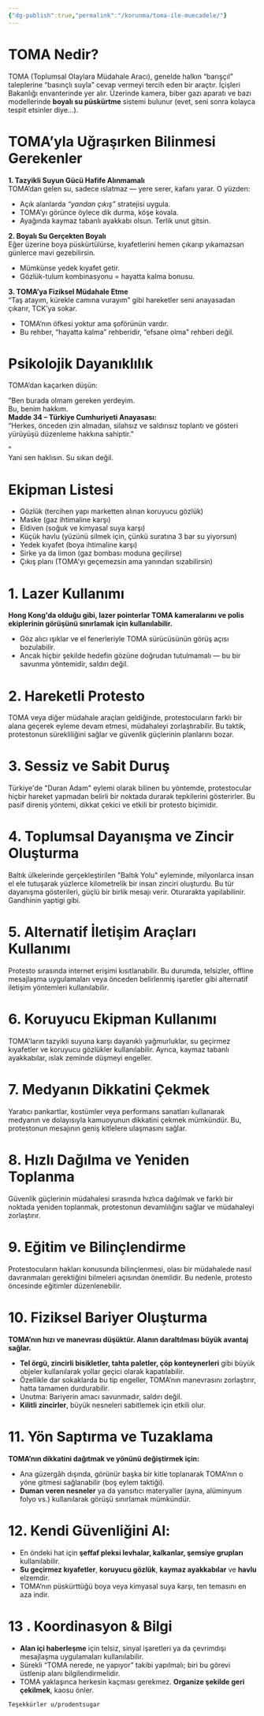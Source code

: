 ```yaml
---
{"dg-publish":true,"permalink":"/korunma/toma-ile-muecadele/"}
---
```



# TOMA Nedir?

TOMA (Toplumsal Olaylara Müdahale Aracı), genelde halkın “barışçıl” taleplerine “basınçlı suyla” cevap vermeyi tercih eden bir araçtır. İçişleri Bakanlığı envanterinde yer alır. Üzerinde kamera, biber gazı aparatı ve bazı modellerinde **boyalı su püskürtme** sistemi bulunur (evet, seni sonra kolayca tespit etsinler diye...).

# TOMA’yla Uğraşırken Bilinmesi Gerekenler

**1. Tazyikli Suyun Gücü Hafife Alınmamalı**  
TOMA’dan gelen su, sadece ıslatmaz — yere serer, kafanı yarar. O yüzden:

* Açık alanlarda *“yandan çıkış”* stratejisi uygula.
* TOMA’yı görünce öylece dik durma, köşe kovala.
* Ayağında kaymaz tabanlı ayakkabı olsun. Terlik unut gitsin.

**2. Boyalı Su Gerçekten Boyalı**  
Eğer üzerine boya püskürtülürse, kıyafetlerini hemen çıkarıp yıkamazsan günlerce mavi gezebilirsin.

* Mümkünse yedek kıyafet getir.
* Gözlük-tulum kombinasyonu = hayatta kalma bonusu.

**3. TOMA’ya Fiziksel Müdahale Etme**  
“Taş atayım, kürekle camına vurayım” gibi hareketler seni anayasadan çıkarır, TCK’ya sokar.

* TOMA’nın öfkesi yoktur ama şoförünün vardır.
* Bu rehber, “hayatta kalma” rehberidir, “efsane olma” rehberi değil.

# Psikolojik Dayanıklılık

TOMA’dan kaçarken düşün:

"Ben burada olmam gereken yerdeyim.  
Bu, benim hakkım.  
**Madde 34 – Türkiye Cumhuriyeti Anayasası:**  
“Herkes, önceden izin almadan, silahsız ve saldırısız toplantı ve gösteri yürüyüşü düzenleme hakkına sahiptir.”

"  
Yani sen haklısın. Su sıkan değil.

# Ekipman Listesi

* Gözlük (tercihen yapı marketten alınan koruyucu gözlük)
* Maske (gaz ihtimaline karşı)
* Eldiven (soğuk ve kimyasal suya karşı)
* Küçük havlu (yüzünü silmek için, çünkü suratına 3 bar su yiyorsun)
* Yedek kıyafet (boya ihtimaline karşı)
* Sirke ya da limon (gaz bombası moduna geçilirse)
* Çıkış planı (TOMA'yı geçemezsin ama yanından sızabilirsin)

# 1. Lazer Kullanımı

**Hong Kong'da olduğu gibi, lazer pointerlar TOMA kameralarını ve polis ekiplerinin görüşünü sınırlamak için kullanılabilir.**

* Göz alıcı ışıklar ve el fenerleriyle TOMA sürücüsünün görüş açısı bozulabilir.
* Ancak hiçbir şekilde hedefin gözüne doğrudan tutulmamalı — bu bir savunma yöntemidir, saldırı değil.

# 2. Hareketli Protesto

TOMA veya diğer müdahale araçları geldiğinde, protestocuların farklı bir alana geçerek eyleme devam etmesi, müdahaleyi zorlaştırabilir. Bu taktik, protestonun sürekliliğini sağlar ve güvenlik güçlerinin planlarını bozar.

# 3. Sessiz ve Sabit Duruş

Türkiye'de "Duran Adam" eylemi olarak bilinen bu yöntemde, protestocular hiçbir hareket yapmadan belirli bir noktada durarak tepkilerini gösterirler. Bu pasif direniş yöntemi, dikkat çekici ve etkili bir protesto biçimidir.

# 4. Toplumsal Dayanışma ve Zincir Oluşturma

Baltık ülkelerinde gerçekleştirilen "Baltık Yolu" eyleminde, milyonlarca insan el ele tutuşarak yüzlerce kilometrelik bir insan zinciri oluşturdu. Bu tür dayanışma gösterileri, güçlü bir birlik mesajı verir. Oturarakta yapilabilinir. Gandhinin yaptigi gibi.

# 5. Alternatif İletişim Araçları Kullanımı

Protesto sırasında internet erişimi kısıtlanabilir. Bu durumda, telsizler, offline mesajlaşma uygulamaları veya önceden belirlenmiş işaretler gibi alternatif iletişim yöntemleri kullanılabilir.

# 6. Koruyucu Ekipman Kullanımı

TOMA'ların tazyikli suyuna karşı dayanıklı yağmurluklar, su geçirmez kıyafetler ve koruyucu gözlükler kullanılabilir. Ayrıca, kaymaz tabanlı ayakkabılar, ıslak zeminde düşmeyi engeller.

# 7. Medyanın Dikkatini Çekmek

Yaratıcı pankartlar, kostümler veya performans sanatları kullanarak medyanın ve dolayısıyla kamuoyunun dikkatini çekmek mümkündür. Bu, protestonun mesajının geniş kitlelere ulaşmasını sağlar.

# 8. Hızlı Dağılma ve Yeniden Toplanma

Güvenlik güçlerinin müdahalesi sırasında hızlıca dağılmak ve farklı bir noktada yeniden toplanmak, protestonun devamlılığını sağlar ve müdahaleyi zorlaştırır.

# 9. Eğitim ve Bilinçlendirme

Protestocuların hakları konusunda bilinçlenmesi, olası bir müdahalede nasıl davranmaları gerektiğini bilmeleri açısından önemlidir. Bu nedenle, protesto öncesinde eğitimler düzenlenebilir.

# 10. Fiziksel Bariyer Oluşturma

**TOMA’nın hızı ve manevrası düşüktür. Alanın daraltılması büyük avantaj sağlar.**

* **Tel örgü, zincirli bisikletler, tahta paletler, çöp konteynerleri** gibi büyük objeler kullanılarak yollar geçici olarak kapatılabilir.
* Özellikle dar sokaklarda bu tip engeller, TOMA’nın manevrasını zorlaştırır, hatta tamamen durdurabilir.
* Unutma: Bariyerin amacı savunmadır, saldırı değil.
* **Kilitli zincirler**, büyük nesneleri sabitlemek için etkili olur.

# 11. Yön Saptırma ve Tuzaklama

**TOMA’nın dikkatini dağıtmak ve yönünü değiştirmek için:**

* Ana güzergâh dışında, görünür başka bir kitle toplanarak TOMA’nın o yöne gitmesi sağlanabilir (boş eylem taktiği).
* **Duman veren nesneler** ya da yansıtıcı materyaller (ayna, alüminyum folyo vs.) kullanılarak görüşü sınırlamak mümkündür.

# 12. Kendi Güvenliğini Al:

* En öndeki hat için **şeffaf pleksi levhalar, kalkanlar, şemsiye grupları** kullanılabilir.
* **Su geçirmez kıyafetler**, **koruyucu gözlük**, **kaymaz ayakkabılar** ve **havlu** elzemdir.
* TOMA’nın püskürttüğü boya veya kimyasal suya karşı, ten temasını en aza indir.

# 13 . Koordinasyon & Bilgi

* **Alan içi haberleşme** için telsiz, sinyal işaretleri ya da çevrimdışı mesajlaşma uygulamaları kullanılabilir.
* Sürekli “TOMA nerede, ne yapıyor” takibi yapılmalı; biri bu görevi üstlenip alanı bilgilendirmelidir.
* TOMA yaklaşınca herkesin kaçması gerekmez. **Organize şekilde geri çekilmek**, kaosu önler.



`Teşekkürler u/prodentsugar`
